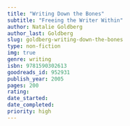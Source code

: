 ```yaml
---
title: "Writing Down the Bones"
subtitle: "Freeing the Writer Within"
author: Natalie Goldberg
author_last: Goldberg
slug: goldberg-writing-down-the-bones
type: non-fiction
img: true
genre: writing
isbn: 9781590302613
goodreads_id: 952931
publish_year: 2005
pages: 200
rating: 
date_started:
date_completed:
priority: high
---
```

